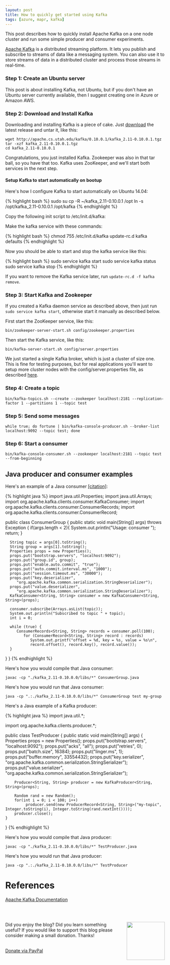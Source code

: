 ```yaml
---
layout: post
title: How to quickly get started using Kafka
tags: [azure, mapr, kafka]
---
```


This post describes how to quickly install Apache Kafka on a one node cluster and run some simple producer and consumer experiments.

[Apache Kafka](http://kafka.apache.org) is a distributed streaming platform. It lets you publish and subscribe to streams of data like a messaging system. You can also use it to store streams of data in a distributed cluster and process those streams in real-time.

### Step 1: Create an Ubuntu server

This post is about installing Kafka, not Ubuntu, but if you don't have an Ubuntu server currently available, then I suggest creating one in Azure or Amazon AWS.

### Step 2: Download and Install Kafka

Downloading and installing Kafka is a piece of cake. Just [download](http://kafka.apache.org/downloads.html) the latest release and untar it, like this:

```
wget http://apache.cs.utah.edu/kafka/0.10.0.1/kafka_2.11-0.10.0.1.tgz
tar -xzf kafka_2.11-0.10.0.1.tgz
cd kafka_2.11-0.10.0.1
```

Congratulations, you just installed Kafka. Zookeeper was also in that tar ball, so you have that too. Kafka uses ZooKeeper, and we'll start both services in the next step.

#### Setup Kafka to start automatically on bootup
Here's how I configure Kafka to start automatically on Ubuntu 14.04:

{% highlight bash %}
sudo su
cp -R ~/kafka_2.11-0.10.0.1 /opt
ln -s /opt/kafka_2.11-0.10.0.1 /opt/kafka
{% endhighlight %}

Copy the following init script to /etc/init.d/kafka:

<script src="https://gist.github.com/superscott/a1c67871cdd54b0c8693.js"></script>

Make the kafka service with these commands:

{% highlight bash %}
chmod 755 /etc/init.d/kafka
update-rc.d kafka defaults
{% endhighlight %}

Now you should be able to start and stop the kafka service like this:

{% highlight bash %}
sudo service kafka start
sudo service kafka status
sudo service kafka stop
{% endhighlight %}

If you want to remove the Kafka service later, run `update-rc.d -f kafka remove`. 


### Step 3: Start Kafka and Zookeeper 

If you created a Kafka daemon service as described above, then just run `sudo service kafka start`, otherwise start it manually as described below.

First start the ZooKeeper service, like this:

```bin/zookeeper-server-start.sh config/zookeeper.properties```

Then start the Kafka service, like this:

```bin/kafka-server-start.sh config/server.properties```

We just started a single Kafka broker, which is just a cluster of size one. This is fine for testing purposes, but for real applications you'll want to setup more cluster nodes with the config/server.properties file, as described [here](http://kafka.apache.org/documentation.html#quickstart_multibroker).

### Step 4: Create a topic

```bin/kafka-topics.sh --create --zookeeper localhost:2181 --replication-factor 1 --partitions 1 --topic test```

### Step 5: Send some messages

```while true; do fortune | bin/kafka-console-producer.sh --broker-list localhost:9092 --topic test; done```

### Step 6: Start a consumer

```bin/kafka-console-consumer.sh --zookeeper localhost:2181 --topic test --from-beginning```

## Java producer and consumer examples

Here's an example of a Java consumer [[citation]](http://www.tutorialspoint.com/apache_kafka/apache_kafka_consumer_group_example.htm):

{% highlight java %}
import java.util.Properties;
import java.util.Arrays;
import org.apache.kafka.clients.consumer.KafkaConsumer;
import org.apache.kafka.clients.consumer.ConsumerRecords;
import org.apache.kafka.clients.consumer.ConsumerRecord;

public class ConsumerGroup {
   public static void main(String[] args) throws Exception {
      if(args.length < 2){
         System.out.println("Usage: consumer <topic> <groupname>");
         return;
      }

      String topic = args[0].toString();
      String group = args[1].toString();
      Properties props = new Properties();
      props.put("bootstrap.servers", "localhost:9092");
      props.put("group.id", group);
      props.put("enable.auto.commit", "true");
      props.put("auto.commit.interval.ms", "1000");
      props.put("session.timeout.ms", "30000");
      props.put("key.deserializer",
         "org.apache.kafka.common.serialization.StringDeserializer");
      props.put("value.deserializer",
         "org.apache.kafka.common.serialization.StringDeserializer");
      KafkaConsumer<String, String> consumer = new KafkaConsumer<String, String>(props);

      consumer.subscribe(Arrays.asList(topic));
      System.out.println("Subscribed to topic " + topic);
      int i = 0;

      while (true) {
         ConsumerRecords<String, String> records = consumer.poll(100);
            for (ConsumerRecord<String, String> record : records)
               System.out.printf("offset = %d, key = %s, value = %s\n",
               record.offset(), record.key(), record.value());
      }
   }
}
{% endhighlight %}

Here's how you would compile that Java consumer:

```javac -cp "./kafka_2.11-0.10.0.0/libs/*" ConsumerGroup.java```

Here's how you would run that Java consumer:

```java -cp ".:./kafka_2.11-0.10.0.0/libs/*" ConsumerGroup test my-group```

Here's a Java example of a Kafka producer:

{% highlight java %}
import java.util.*;

import org.apache.kafka.clients.producer.*;

public class TestProducer {
    public static void main(String[] args) {
        Properties props = new Properties();
        props.put("bootstrap.servers", "localhost:9092");
        props.put("acks", "all");
        props.put("retries", 0);
        props.put("batch.size", 16384);
        props.put("linger.ms", 1);
        props.put("buffer.memory", 33554432);
        props.put("key.serializer", "org.apache.kafka.common.serialization.StringSerializer");
        props.put("value.serializer", "org.apache.kafka.common.serialization.StringSerializer");

        Producer<String, String> producer = new KafkaProducer<String, String>(props);

        Random rand = new Random();
        for(int i = 0; i < 100; i++)
             producer.send(new ProducerRecord<String, String>("my-topic", Integer.toString(i), Integer.toString(rand.nextInt())));
        producer.close();
    }
}
{% endhighlight %}

Here's how you would compile that Java producer:

```javac -cp "./kafka_2.11-0.10.0.0/libs/*" TestProducer.java```

Here's how you would run that Java producer:

```java -cp ".:./kafka_2.11-0.10.0.0/libs/*" TestProducer```


# References

[Apache Kafka Documentation](http://kafka.apache.org/documentation.html)

<br><br>
<div class="main-explain-area padding-override jumbotron">
  <img src="http://iandow.github.io/img/paypal.png" width="120" style="margin-left: 15px" align="right">
  <p class="margin-override font-override">
    Did you enjoy the blog? Did you learn something useful? If you would like to support this blog please consider making a small donation. Thanks!</p>
  <br>
  <div id="paypalbtn">
    <a class="btn btn-primary btn" href="https://www.paypal.me/iandownard/3.5">Donate via PayPal</a>
  </div>
</div>